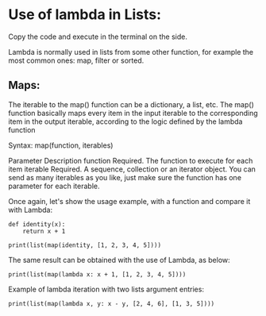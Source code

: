 # Use of lambda in Lists:

Copy the code and execute in the terminal on the side.


Lambda is normally used in lists from some other function, for example the most common ones: map, filter or sorted.


## Maps:
The iterable to the map() function can be a dictionary, a list, etc. The map() function basically maps every item in the input iterable to the corresponding item in the output iterable, according to the logic defined by the lambda function

Syntax:
    map(function, iterables)

Parameter 	Description
function 	Required. The function to execute for each item
iterable 	Required. A sequence, collection or an iterator object. You can send as many iterables as you like, just make sure the function has one parameter for each iterable.

Once again, let's show the usage example, with a function and compare it with Lambda:

    def identity(x):
        return x + 1

    print(list(map(identity, [1, 2, 3, 4, 5])))


The same result can be obtained with the use of Lambda, as below:

    print(list(map(lambda x: x + 1, [1, 2, 3, 4, 5])))


Example of lambda iteration with two lists argument entries:

    print(list(map(lambda x, y: x - y, [2, 4, 6], [1, 3, 5])))